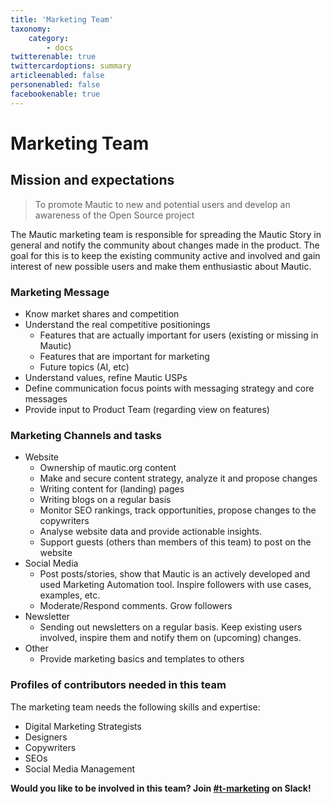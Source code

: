```yaml
---
title: 'Marketing Team'
taxonomy:
    category:
        - docs
twitterenable: true
twittercardoptions: summary
articleenabled: false
personenabled: false
facebookenable: true
---
```


# Marketing Team

## Mission and expectations

> To promote Mautic to new and potential users and develop an awareness of the Open Source project

The Mautic marketing team is responsible for spreading the Mautic Story in general and notify the community about changes made in the product. The goal for this is to keep the existing community active and involved and gain interest of new possible users and make them enthusiastic about Mautic.

### Marketing Message

* Know market shares and competition
* Understand the real competitive positionings
  * Features that are actually important for users (existing or missing in Mautic)
  * Features that are important for marketing
  * Future topics (AI, etc)
* Understand values, refine Mautic USPs
* Define communication focus points with messaging strategy and core messages
* Provide input to Product Team (regarding view on features)

### Marketing Channels and tasks

* Website
  * Ownership of mautic.org content
  * Make and secure content strategy, analyze it and propose changes
  * Writing content for (landing) pages
  * Writing blogs on a regular basis
  * Monitor SEO rankings, track opportunities, propose changes to the copywriters
  * Analyse website data and provide actionable insights.
  * Support guests (others than members of this team) to post on the website
* Social Media
  * Post posts/stories, show that Mautic is an actively developed and used Marketing Automation tool. Inspire followers with use cases, examples, etc.
  * Moderate/Respond comments. Grow followers
* Newsletter
  * Sending out newsletters on a regular basis. Keep existing users involved, inspire them and notify them on (upcoming) changes.
* Other
  * Provide marketing basics and templates to others

### Profiles of contributors needed in this team

The marketing team needs the following skills and expertise:

* Digital Marketing Strategists
* Designers
* Copywriters
* SEOs
* Social Media Management

**Would you like to be involved in this team?  Join [#t-marketing](https://mautic.slack.com/archives/CQVHG9X1N) on Slack!**